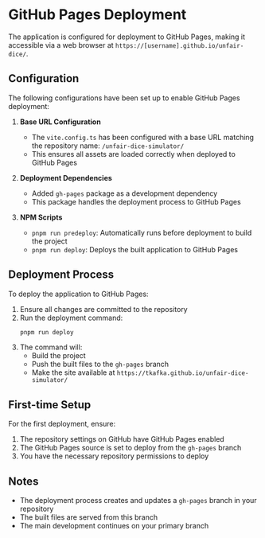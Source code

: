 # GitHub Pages Deployment

The application is configured for deployment to GitHub Pages, making it accessible via a web browser at `https://[username].github.io/unfair-dice/`.

## Configuration

The following configurations have been set up to enable GitHub Pages deployment:

1. **Base URL Configuration**

   - The `vite.config.ts` has been configured with a base URL matching the repository name: `/unfair-dice-simulator/`
   - This ensures all assets are loaded correctly when deployed to GitHub Pages

2. **Deployment Dependencies**

   - Added `gh-pages` package as a development dependency
   - This package handles the deployment process to GitHub Pages

3. **NPM Scripts**
   - `pnpm run predeploy`: Automatically runs before deployment to build the project
   - `pnpm run deploy`: Deploys the built application to GitHub Pages

## Deployment Process

To deploy the application to GitHub Pages:

1. Ensure all changes are committed to the repository
2. Run the deployment command:
   ```bash
   pnpm run deploy
   ```
3. The command will:
   - Build the project
   - Push the built files to the `gh-pages` branch
   - Make the site available at `https://tkafka.github.io/unfair-dice-simulator/`

## First-time Setup

For the first deployment, ensure:

1. The repository settings on GitHub have GitHub Pages enabled
2. The GitHub Pages source is set to deploy from the `gh-pages` branch
3. You have the necessary repository permissions to deploy

## Notes

- The deployment process creates and updates a `gh-pages` branch in your repository
- The built files are served from this branch
- The main development continues on your primary branch
